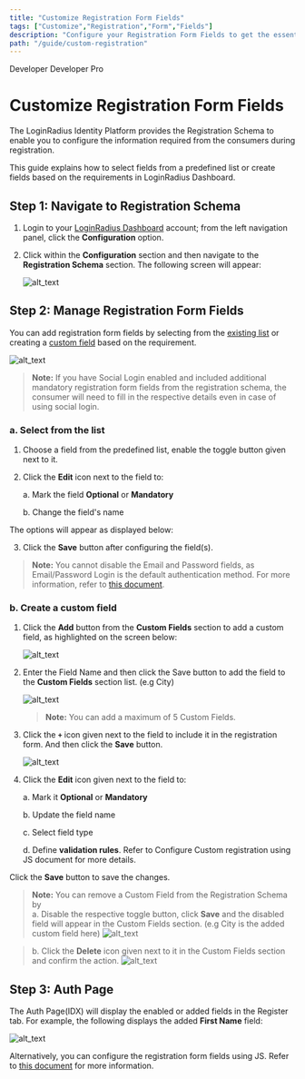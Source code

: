 ```yaml
---
title: "Customize Registration Form Fields"
tags: ["Customize","Registration","Form","Fields"]
description: "Configure your Registration Form Fields to get the essential consumer information for your application."
path: "/guide/custom-registration"
---
```


<span class="developer plan-tag">Developer</span>
<span class="devloper-premium plan-tag">Developer Pro</span>

# Customize Registration Form Fields

The LoginRadius Identity Platform provides the Registration Schema to enable you to configure the information required from the consumers during registration.

This guide explains how to select fields from a predefined list or create fields based on the requirements in LoginRadius Dashboard.

## Step 1: Navigate to Registration Schema

1. Login to your <a href="https://dashboard.loginradius.com" target="_blank"> LoginRadius Dashboard</a> account; from the left navigation panel, click the **Configuration** option. 


2. Click within the **Configuration** section and then navigate to the **Registration Schema** section. The following screen will appear: 
   
   ![alt_text](images/config-reg.png "image_tooltip")

## Step 2: Manage Registration Form Fields

You can add registration form fields by selecting from the [existing list](#a-select-from-the-list) or creating a [custom field](#b-create-a-custom-field) based on the requirement.

   ![alt_text](images/fieldname.png "image_tooltip")

>**Note:** If you have Social Login enabled and included additional mandatory registration form fields from the registration schema, the consumer will need to fill in the respective details even in case of using social login.

### a. Select from the list

1. Choose a field from the predefined list, enable the toggle button given next to it.
 
2. Click the **Edit** icon next to the field to:

    a. Mark the field **Optional** or **Mandatory**

    b. Change the field's name 

  The options will appear as displayed below: 



3. Click the **Save** button after configuring the field(s).

>**Note:** You cannot disable the Email and Password fields, as Email/Password Login is the default authentication method. For more information, refer to <a href="https://www.loginradius.com/docs/developer/guide/emailpassword-login" target="_blank">this document</a>.

### b. Create a custom field

1. Click the **Add** button from the **Custom Fields** section to add a custom field, as highlighted on the screen below: 

   ![alt_text](images/custom4.png "image_tooltip")

2. Enter the Field Name and then click the Save button to add the field to the **Custom Fields** section list. (e.g City)

   ![alt_text](images/custom1.png "image_tooltip")

    >**Note:** You can add a maximum of 5 Custom Fields.

3. Click the **`+`** icon given next to the field to include it in the registration form. And then click the **Save** button.

   ![alt_text](images/custom3.png "image_tooltip")


4. Click the **Edit** icon given next to the field to:

    a. Mark it **Optional** or **Mandatory**

    b. Update the field name

    c. Select field type

    d. Define **validation rules**. Refer to Configure Custom registration using JS 
    document for more details.

  Click the **Save** button to save the changes.

>**Note:** You can remove a Custom Field from the Registration Schema by           
>a. Disable the respective toggle button, click **Save** and the disabled field will appear in the Custom Fields section. (e.g City is the added custom field here)
![alt_text](images/custom5.png "image_tooltip")

>b. Click the **Delete** icon given next to it in the Custom Fields section and confirm the action.
![alt_text](images/custom2.png "image_tooltip")

## Step 3: Auth Page

The Auth Page(IDX) will display the enabled or added fields in the Register tab.  For example, the following displays the added **First Name** field: 

   ![alt_text](images/auth-page.png "image_tooltip")

Alternatively, you can configure the registration form fields using JS. Refer to <a href="https://www.loginradius.com/docs/developer/references/javascript-library/customizing-your-registration-schema/" target="_blank">this document</a> for more information.




